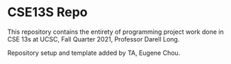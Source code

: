 # CSE13S Repo

This repository contains the entirety of programming project work done in CSE 13s at UCSC, Fall Quarter 2021, Professor Darell Long.

Repository setup and template added by TA, Eugene Chou.
